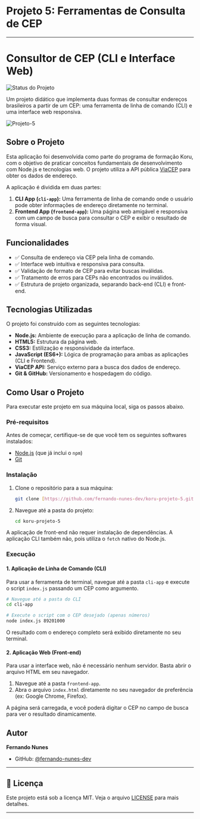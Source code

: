 # Projeto 5: Ferramentas de Consulta de CEP
---------------------------------------------
# Consultor de CEP (CLI e Interface Web)

![Status do Projeto](https://img.shields.io/badge/status-concluído-brightgreen)

Um projeto didático que implementa duas formas de consultar endereços brasileiros a partir de um CEP: uma ferramenta de linha de comando (CLI) e uma interface web responsiva.

![Projeto-5](https://github.com/user-attachments/assets/2ce7894d-6660-4501-8bb4-2fe0c89196da)


## Sobre o Projeto

Esta aplicação foi desenvolvida como parte do programa de formação Koru, com o objetivo de praticar conceitos fundamentais de desenvolvimento com Node.js e tecnologias web. O projeto utiliza a API pública [ViaCEP](https://viacep.com.br/) para obter os dados de endereço.

A aplicação é dividida em duas partes:

1.  **CLI App (`cli-app`):** Uma ferramenta de linha de comando onde o usuário pode obter informações de endereço diretamente no terminal.
2.  **Frontend App (`frontend-app`):** Uma página web amigável e responsiva com um campo de busca para consultar o CEP e exibir o resultado de forma visual.

## Funcionalidades

-   ✅ Consulta de endereço via CEP pela linha de comando.
-   ✅ Interface web intuitiva e responsiva para consulta.
-   ✅ Validação de formato de CEP para evitar buscas inválidas.
-   ✅ Tratamento de erros para CEPs não encontrados ou inválidos.
-   ✅ Estrutura de projeto organizada, separando back-end (CLI) e front-end.

## Tecnologias Utilizadas

O projeto foi construído com as seguintes tecnologias:

-   **Node.js:** Ambiente de execução para a aplicação de linha de comando.
-   **HTML5:** Estrutura da página web.
-   **CSS3:** Estilização e responsividade da interface.
-   **JavaScript (ES6+):** Lógica de programação para ambas as aplicações (CLI e Frontend).
-   **ViaCEP API:** Serviço externo para a busca dos dados de endereço.
-   **Git & GitHub:** Versionamento e hospedagem do código.

## Como Usar o Projeto

Para executar este projeto em sua máquina local, siga os passos abaixo.

### Pré-requisitos

Antes de começar, certifique-se de que você tem os seguintes softwares instalados:
-   [Node.js](https://nodejs.org/en/) (que já inclui o `npm`)
-   [Git](https://git-scm.com/)

### Instalação

1.  Clone o repositório para a sua máquina:
    ```bash
    git clone [https://github.com/fernando-nunes-dev/koru-projeto-5.git](https://github.com/fernando-nunes-dev/koru-projeto-5.git)
    ```

2.  Navegue até a pasta do projeto:
    ```bash
    cd koru-projeto-5
    ```

A aplicação de front-end não requer instalação de dependências. A aplicação CLI também não, pois utiliza o `fetch` nativo do Node.js.

### Execução

#### 1. Aplicação de Linha de Comando (CLI)

Para usar a ferramenta de terminal, navegue até a pasta `cli-app` e execute o script `index.js` passando um CEP como argumento.

```bash
# Navegue até a pasta do CLI
cd cli-app

# Execute o script com o CEP desejado (apenas números)
node index.js 89201000
```
O resultado com o endereço completo será exibido diretamente no seu terminal.

#### 2. Aplicação Web (Front-end)

Para usar a interface web, não é necessário nenhum servidor. Basta abrir o arquivo HTML em seu navegador.

1.  Navegue até a pasta `frontend-app`.
2.  Abra o arquivo `index.html` diretamente no seu navegador de preferência (ex: Google Chrome, Firefox).

A página será carregada, e você poderá digitar o CEP no campo de busca para ver o resultado dinamicamente.

## Autor

**Fernando Nunes**

-   GitHub: [@fernando-nunes-dev](https://github.com/fernando-nunes-dev)

-----

## 📝 Licença

Este projeto está sob a licença MIT. Veja o arquivo [LICENSE](https://www.google.com/search?q=LICENSE) para mais detalhes.

-----
